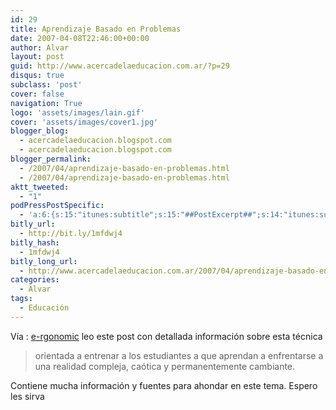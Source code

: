 ```yaml
---
id: 29
title: Aprendizaje Basado en Problemas
date: 2007-04-08T22:46:00+00:00
author: Alvar
layout: post
guid: http://www.acercadelaeducacion.com.ar/?p=29
disqus: true
subclass: 'post'
cover: false
navigation: True
logo: 'assets/images/lain.gif'
cover: 'assets/images/cover1.jpg'
blogger_blog:
  - acercadelaeducacion.blogspot.com
  - acercadelaeducacion.blogspot.com
blogger_permalink:
  - /2007/04/aprendizaje-basado-en-problemas.html
  - /2007/04/aprendizaje-basado-en-problemas.html
aktt_tweeted:
  - "1"
podPressPostSpecific:
  - 'a:6:{s:15:"itunes:subtitle";s:15:"##PostExcerpt##";s:14:"itunes:summary";s:15:"##PostExcerpt##";s:15:"itunes:keywords";s:17:"##WordPressCats##";s:13:"itunes:author";s:10:"##Global##";s:15:"itunes:explicit";s:7:"Default";s:12:"itunes:block";s:7:"Default";}'
bitly_url:
  - http://bit.ly/1mfdwj4
bitly_hash:
  - 1mfdwj4
bitly_long_url:
  - http://www.acercadelaeducacion.com.ar/2007/04/aprendizaje-basado-en-problemas/
categories:
  - Alvar
tags:
  - Educación
---
```

Vía : <a href="http://e-rgonomic.blogspot.com/2007/03/problem-based-learning-o-aprendizaje.html">e-rgonomic</a><span style="text-decoration: underline"></span> leo este post con detallada información sobre esta técnica
<blockquote>orientada a entrenar a los estudiantes a que aprendan a enfrentarse a una realidad compleja, caótica y permanentemente cambiante.</blockquote>
Contiene mucha información y fuentes para ahondar en este tema.
Espero les sirva
<blockquote></blockquote>
